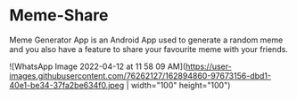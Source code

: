 # Meme-Share
Meme Generator App is an Android App used to generate a random meme and you also have a feature to share your favourite meme with your friends.



![WhatsApp Image 2022-04-12 at 11 58 09 AM](https://user-images.githubusercontent.com/76262127/162894860-97673156-dbd1-40e1-be34-37fa2be634f0.jpeg | width="100" height="100")
